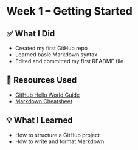 # Week 1 – Getting Started

## ✅ What I Did
- Created my first GitHub repo
- Learned basic Markdown syntax
- Edited and committed my first README file

## 🔗 Resources Used
- [GitHub Hello World Guide](https://guides.github.com/activities/hello-world/)
- [Markdown Cheatsheet](https://www.markdownguide.org/cheat-sheet/)

## 💡 What I Learned
- How to structure a GitHub project
- How to write and format Markdown
